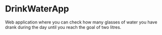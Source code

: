 # DrinkWaterApp
Web application where you can check how many glasses of water you have drank during the day until you reach the goal of two litres. 

